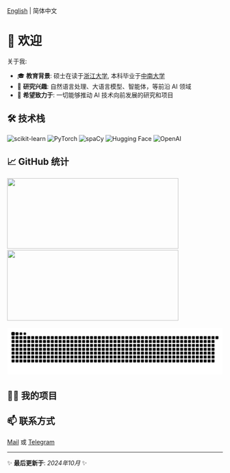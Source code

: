 [English](./README.md) | 简体中文

# 👋 欢迎

关于我:

- 🎓 **教育背景**: 硕士在读于[浙江大学](https://www.zju.edu.cn), 本科毕业于[中南大学](https://www.csu.edu.cn)
- 🌱 **研究兴趣**: 自然语言处理、大语言模型、智能体，等前沿 AI 领域
- 🌟 **希望致力于**: 一切能够推动 AI 技术向前发展的研究和项目



## 🛠️ 技术栈

![scikit-learn](https://img.shields.io/badge/-scikit--learn-F7931E?style=flat-square&logo=scikit-learn&logoColor=white)
![PyTorch](https://img.shields.io/badge/-PyTorch-EE4C2C?style=flat-square&logo=pytorch&logoColor=white)
![spaCy](https://img.shields.io/badge/-spaCy-09A3D5?style=flat-square&logo=spacy&logoColor=white)
![Hugging Face](https://img.shields.io/badge/-Hugging%20Face-FFD700?style=flat-square&logo=huggingface&logoColor=black)
![OpenAI](https://img.shields.io/badge/-OpenAI-412991?style=flat-square&logo=openai&logoColor=white)



## 📈 GitHub 统计

<img src="https://streak-stats.demolab.com/?user=R10836&theme=transparent&hide_border=true&ring=003F88&fire=003F88&currStreakLabel=003F88&sideLabels=003F88&dates=000000&stroke=B01F24" width="400" height="165"><img src="https://github-readme-stats-sigma-five.vercel.app/api/top-langs/?username=R10836&layout=compact&bg_color=00000000&text_color=003F88&hide_border=true" width="400" height="165" />




<picture>
  <source media="(prefers-color-scheme: dark)" srcset="https://raw.githubusercontent.com/R10836/R10836/output/github-contribution-grid-snake-dark.svg">
  <source media="(prefers-color-scheme: light)" srcset="https://raw.githubusercontent.com/R10836/R10836/output/github-contribution-grid-snake.svg">
  <img alt="github contribution grid snake animation" src="https://raw.githubusercontent.com/R10836/R10836/output/github-contribution-grid-snake.svg">
</picture>



## 🧑‍💻 我的项目



## 📫 联系方式

[Mail](mailto:rushawn818@gmail.com) 或 [Telegram](https://t.me/SubXray)



---

✨ **最后更新于**: _2024年10月_ ✨
